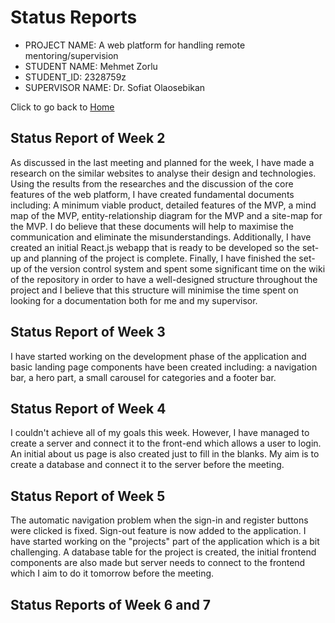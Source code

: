 # Status Reports

* PROJECT NAME: A web platform for handling remote mentoring/supervision
* STUDENT NAME: Mehmet Zorlu
* STUDENT_ID: 2328759z
* SUPERVISOR NAME: Dr. Sofiat Olaosebikan 

Click to go back to [Home](https://github.com/MehmetZorlu07/remote-mentoring)

## Status Report of Week 2 
As discussed in the last meeting and planned for the week, I have made a research on the similar websites to analyse their design and technologies. Using the results from the researches and the discussion of the core features of the web platform, I have created fundamental documents including: A minimum viable product, detailed features of the MVP, a mind map of the MVP, entity-relationship diagram for the MVP and a site-map for the MVP. I do believe that these documents will help to maximise the communication and eliminate the misunderstandings. Additionally, I have created an initial React.js webapp that is ready to be developed so the set-up and planning of the project is complete. Finally, I have finished the set-up of the version control system and spent some significant time on the wiki of the repository in order to have a well-designed structure throughout the project and I believe that this structure will minimise the time spent on looking for a documentation both for me and my supervisor. 

## Status Report of Week 3
I have started working on the development phase of the application and basic landing page components have been created including: a navigation bar, a hero part, a small carousel for categories and a footer bar. 

## Status Report of Week 4
I couldn't achieve all of my goals this week. However, I have managed to create a server and connect it to the front-end which allows a user to login. An initial about us page is also created just to fill in the blanks. My aim is to create a database and connect it to the server before the meeting. 

## Status Report of Week 5
The automatic navigation problem when the sign-in and register buttons were clicked is fixed. Sign-out feature is now added to the application. I have started working on the "projects" part of the application which is a bit challenging. A database table for the project is created, the initial frontend components are also made but server needs to connect to the frontend which I aim to do it tomorrow before the meeting. 

## Status Reports of Week 6 and 7
